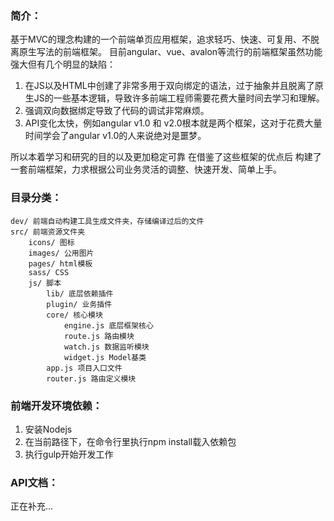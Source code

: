### 简介：
基于MVC的理念构建的一个前端单页应用框架，追求轻巧、快速、可复用、不脱离原生写法的前端框架。
目前angular、vue、avalon等流行的前端框架虽然功能强大但有几个明显的缺陷：
1. 在JS以及HTML中创建了非常多用于双向绑定的语法，过于抽象并且脱离了原生JS的一些基本逻辑，导致许多前端工程师需要花费大量时间去学习和理解。
2. 强调双向数据绑定导致了代码的调试非常麻烦。
3. API变化太快，例如angular v1.0 和 v2.0根本就是两个框架，这对于花费大量时间学会了angular v1.0的人来说绝对是噩梦。

所以本着学习和研究的目的以及更加稳定可靠 在借鉴了这些框架的优点后 构建了一套前端框架，力求根据公司业务灵活的调整、快速开发、简单上手。

### 目录分类：
	dev/ 前端自动构建工具生成文件夹，存储编译过后的文件
	src/ 前端资源文件夹
		icons/ 图标
		images/ 公用图片
		pages/ html模板
		sass/ CSS
		js/ 脚本
			lib/ 底层依赖插件
			plugin/ 业务插件
			core/ 核心模块
				engine.js 底层框架核心
				route.js 路由模块
				watch.js 数据监听模块
				widget.js Model基类
			app.js 项目入口文件
			router.js 路由定义模块

### 前端开发环境依赖：
1. 安装Nodejs
2. 在当前路径下，在命令行里执行npm install载入依赖包
3. 执行gulp开始开发工作

### API文档：
正在补充...
